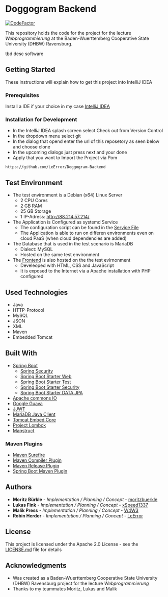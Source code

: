 # Doggogram Backend

[![CodeFactor](https://www.codefactor.io/repository/github/leerror/doggogram-backend/badge)](https://www.codefactor.io/repository/github/leerror/doggogram-backend)

This repository holds the code for the project for the lecture *Webprogrammierung* at the Baden-Wuerttemberg Cooperative State University (DHBW) Ravensburg.

tbd desc software

## Getting Started

These instructions will explain how to get this project into IntelliJ IDEA

### Prerequisites

Install a IDE if your choice in my case [IntelliJ IDEA](https://www.jetbrains.com/idea/)

### Installation for Development

* In the IntelliJ IDEA splash screen select Check out from Version Control
* In the dropdown menu select git 
* In the dialog that opend enter the url of this reposetory as seen below and choose clone
* In the upcoming dialogs just press next and your done
* Apply that you want to Import the Project via Pom

```
https://github.com/LeError/Doggogram-Backend
```

## Test Environment

* The test environment is a Debian (x64) Linux Server
  * 2 CPU Cores
  * 2 GB RAM
  * 25 GB Storage
  * 1 IP-Adress: http://88.214.57.214/
* The Application is Configured as systemd Service
  * The configuration script can be found in the [Service File](files/debian/doggogramsvc.service)
  * The Application is able to run on differen environments even on cloud PaaS (when cloud dependencies are added)
* The Database that is used in the test scenario is MariaDB
  * Dialect: MySQL
  * Hosted on the same test environment
* The [Frontend](https://github.com/xSpeed1337/Doggogram-Frontend) is also hosted on the the test evirnonment 
  * Develeoped with HTML, CSS and JavaScript
  * It is exposed to the Internet via a Apache installation with PHP configured
  
## Used Technologies

* Java
* HTTP-Protocol
* MySQL
* JSON
* XML
* Maven
* Embedded Tomcat

## Built With

* [Spring Boot](https://spring.io/projects/spring-boot)
  * [Spring Security](https://github.com/spring-projects/spring-security)
  * [Spring Boot Starter Web](https://github.com/spring-projects/spring-boot)
  * [Spring Boot Starter Test](https://github.com/spring-projects/spring-boot)
  * [Spring Boot Starter Security](https://github.com/spring-projects/spring-boot)
  * [Spring Boot Starter DATA JPA](https://github.com/spring-projects/spring-boot)
* [Apache commons IO](https://commons.apache.org/proper/commons-io/)
* [Google Guava](https://github.com/google/guava)
* [JJWT](https://github.com/nzoudy/JSON-Web-Token)
* [MariaDB Java Client](https://github.com/mariadb-corporation/mariadb-connector-j)
* [Tomcat Embed Core](https://github.com/apache/tomcat)
* [Project Lombok](https://github.com/rzwitserloot/lombok)
* [Mapstruct](https://github.com/mapstruct/mapstruct)

### Maven Plugins

* [Maven Surefire](https://github.com/apache/maven-surefire)
* [Maven Compiler Plugin](https://github.com/apache/maven-plugins)
* [Maven Release Plugin](https://github.com/mengshijian/mavenreleaseplugin)
* [Spring Boot Maven Plugin](https://github.com/spring-projects/spring-boot)

## Authors

* **Moritz Bürkle** - *Implementation / Planning / Concept* - [moritzbuerkle](https://github.com/moritzbuerkle)
* **Lukas Fink** - *Implementation / Planning / Concept* - [xSpeed1337](https://github.com/xSpeed1337)
* **Malik Press** - *Implementation / Planning / Concept* - [W4W3](https://github.com/W4W3)
* **Robin Herder** - *Implementation / Planning / Concept* - [LeError](https://github.com/LeError)

## License

This project is licensed under the Apache 2.0 License - see the [LICENSE.md](LICENSE.md) file for details

## Acknowledgments

* Was created as a Baden-Wuerttemberg Cooperative State University (DHBW) Ravensburg project for the lecture *Webprogrammierung*
* Thanks to my teammates Moritz, Lukas and Malik 
